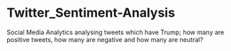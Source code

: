 # Twitter_Sentiment-Analysis
Social Media Analytics analysing tweets which have Trump; how many are positive tweets, how many are negative and how many are neutral?
